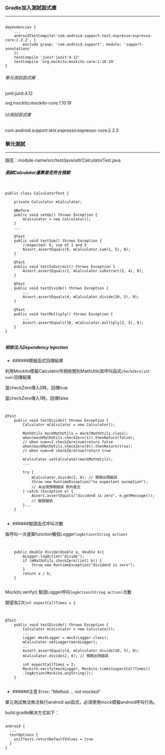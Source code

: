 

### Gradle加入測試函式庫
----

<pre><code>
dependencies {
	...
    androidTestCompile('com.android.support.test.espresso:espresso-core:2.2.2', {
        exclude group: 'com.android.support', module: 'support-annotations'
    })
    testCompile 'junit:junit:4.12' 
    testCompile 'org.mockito:mockito-core:1.10.19'
}
</code></pre>

###### 單元測試函式庫

junit:junit:4.12

org.mockito:mockito-core:1.10.19

###### UI測試函式庫

com.android.support.test.espresso:espresso-core:2.2.2

### 單元測試
----

路徑：module-name/src/test/java/uitl/CalculatorTest.java

##### 測試Calculator運算是否符合預期
<pre><code>	

public class CalculatorTest {

    private Calculator mCalculator;

    @Before
    public void setUp() throws Exception {
        mCalculator = new Calculator();
    }
	...
	
	@Test
    public void testSum() throws Exception {
		//expected: 6, sum of 1 and 5
        Assert.assertEquals(6, mCalculator.sum(1, 5), 0);
    }

    @Test
    public void testSubstract() throws Exception {
        Assert.assertEquals(1, mCalculator.substract(5, 4), 0);
    }

    @Test
    public void testDivide() throws Exception {
        ...
        Assert.assertEquals(4, mCalculator.divide(20, 5), 0);
    }

    @Test
    public void testMultiply() throws Exception {
		...
		Assert.assertEquals(10, mCalculator.multiply(2, 5), 0);
    } 
}

</code></pre>


##### 相依注入Dependency Injection

- ######模擬函式回傳結果

利用Mockito模擬Calculator所相依類別MathUtils其呼叫函式``checkZero(int num)``回傳結果

當checkZero傳入0時，回傳true

當checkZero傳入1時，回傳false

<pre><code>

@Test
    public void testDivide() throws Exception {
        Calculator mCalculator = new Calculator();

        MathUtils mockMathUtils = mock(MathUtils.class);
        when(mockMathUtils.checkZero(1)).thenReturn(false); 
        // when num==1 checkZero(num)return false
        when(mockMathUtils.checkZero(0)).thenReturn(true); 
        // when num==0 checkZero(num)return true
        
		mCalculator.setCalculator(mockMathUtils);
        ...

        try {
            mCalculator.divide(2, 0); // 預期出現錯誤
            throw new RuntimeException("no expectant exception"); 
            // 未出現預期錯誤 例外產生
        } catch (Exception e) {
            Assert.assertEquals("dividend is zero", e.getMessage()); 
            // 驗證錯誤
        }...
    }
    
</code></pre>

- ######驗證函式呼叫次數

每呼叫一次運算function觸發Logger``logAction(String action)``


<pre><code>

    public double divide(double a, double b){
        mLogger.logAction("divide");
        if (mMathUtils.checkZero((int) b)) {
            throw new RuntimeException("dividend is zero");
        }
        return a / b;
	}
	
</code></pre>   

Mockito.verify() 驗證Logger呼叫``logAction(String action)``次數

期望為2次``int expectCallTimes = 2``

<pre><code>

@Test
    public void testDivide() throws Exception {
        Calculator mCalculator = new Calculator();
		...
        Logger mockLogger = mock(Logger.class);
        mCalculator.setLogger(mockLogger);
        ...
		Assert.assertEquals(4, mCalculator.divide(20, 5), 0);
  		mCalculator.divide(2, 0); // 預期出現錯誤

		int expectCallTimes = 2;
        Mockito.verify(mockLogger, Mockito.times(expectCallTimes))
        .logAction(Mockito.anyString());
    }
    
</code></pre>


- ######注意 Error: "Method ... not mocked"

單元測試無法無法執行android api函式，必須使用mock模擬android呼叫行為。

build.gradle解決方式如下：

<pre><code>
android {
  ...
  testOptions {
    unitTests.returnDefaultValues = true
  }
}
</code></pre>
